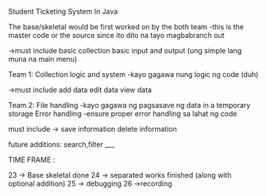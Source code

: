 Student Ticketing System In Java

The base/skeletal would be first worked on by the both team
-this is the master code or the source since ito dito na tayo magbabranch out

->must include
basic collection
basic input and output
(ung simple lang muna na main menu)

Team 1:
Collection logic and system
-kayo gagawa nung logic ng code (duh) 

->must include
add data
edit data
view data

Team 2:
File handling
-kayo gagawa ng pagsasave ng data in a temporary storage
Error handling
-ensure proper error handling sa lahat ng code

must include
->
save information
delete information

future additions:
search,filter ___



TIME FRAME :

23 -> Base skeletal done
24 -> separated works finished (along with optional addition)
25 -> debugging
26 ->recording




